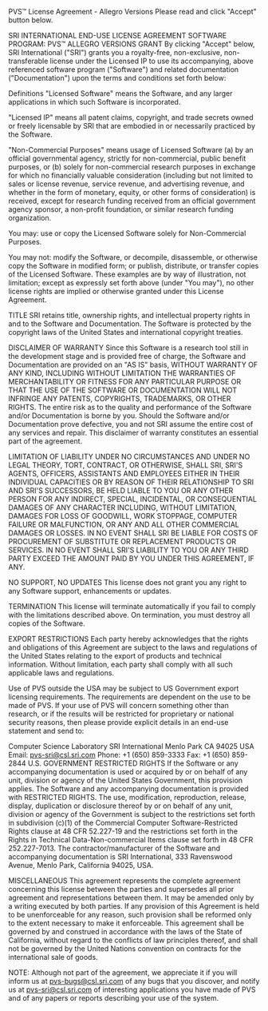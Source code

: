 PVS™ License Agreement - Allegro Versions
Please read and click "Accept" button below.

SRI INTERNATIONAL END-USE LICENSE AGREEMENT SOFTWARE PROGRAM: PVS™ ALLEGRO VERSIONS
GRANT
By clicking "Accept" below, SRI International ("SRI") grants you a royalty-free, non-exclusive, non-transferable license under the Licensed IP to use its accompanying, above referenced software program ("Software") and related documentation ("Documentation") upon the terms and conditions set forth below:

Definitions
"Licensed Software" means the Software, and any larger applications in which such Software is incorporated.

"Licensed IP" means all patent claims, copyright, and trade secrets owned or freely licensable by SRI that are embodied in or necessarily practiced by the Software.

"Non-Commercial Purposes" means usage of Licensed Software (a) by an official governmental agency, strictly for non-commercial, public benefit purposes, or (b) solely for non-commercial research purposes in exchange for which no financially valuable consideration (including but not limited to sales or license revenue, service revenue, and advertising revenue, and whether in the form of monetary, equity, or other forms of consideration) is received, except for research funding received from an official government agency sponsor, a non-profit foundation, or similar research funding organization.

You may: use or copy the Licensed Software solely for Non-Commercial Purposes.

You may not: modify the Software, or decompile, disassemble, or otherwise copy the Software in modified form; or publish, distribute, or transfer copies of the Licensed Software. These examples are by way of illustration, not limitation; except as expressly set forth above (under "You may"), no other license rights are implied or otherwise granted under this License Agreement.

TITLE
SRI retains title, ownership rights, and intellectual property rights in and to the Software and Documentation. The Software is protected by the copyright laws of the United States and international copyright treaties.

DISCLAIMER OF WARRANTY
Since this Software is a research tool still in the development stage and is provided free of charge, the Software and Documentation are provided on an "AS IS" basis, WITHOUT WARRANTY OF ANY KIND, INCLUDING WITHOUT LIMITATION THE WARRANTIES OF MERCHANTABILITY OR FITNESS FOR ANY PARTICULAR PURPOSE OR THAT THE USE OF THE SOFTWARE OR DOCUMENTATION WILL NOT INFRINGE ANY PATENTS, COPYRIGHTS, TRADEMARKS, OR OTHER RIGHTS. The entire risk as to the quality and performance of the Software and/or Documentation is borne by you. Should the Software and/or Documentation prove defective, you and not SRI assume the entire cost of any services and repair. This disclaimer of warranty constitutes an essential part of the agreement.

LIMITATION OF LIABILITY
UNDER NO CIRCUMSTANCES AND UNDER NO LEGAL THEORY, TORT, CONTRACT, OR OTHERWISE, SHALL SRI, SRI'S AGENTS, OFFICERS, ASSISTANTS AND EMPLOYEES EITHER IN THEIR INDIVIDUAL CAPACITIES OR BY REASON OF THEIR RELATIONSHIP TO SRI AND SRI'S SUCCESSORS, BE HELD LIABLE TO YOU OR ANY OTHER PERSON FOR ANY INDIRECT, SPECIAL, INCIDENTAL, OR CONSEQUENTIAL DAMAGES OF ANY CHARACTER INCLUDING, WITHOUT LIMITATION, DAMAGES FOR LOSS OF GOODWILL, WORK STOPPAGE, COMPUTER FAILURE OR MALFUNCTION, OR ANY AND ALL OTHER COMMERCIAL DAMAGES OR LOSSES. IN NO EVENT SHALL SRI BE LIABLE FOR COSTS OF PROCUREMENT OF SUBSTITUTE OR REPLACEMENT PRODUCTS OR SERVICES. IN NO EVENT SHALL SRI'S LIABILITY TO YOU OR ANY THIRD PARTY EXCEED THE AMOUNT PAID BY YOU UNDER THIS AGREEMENT, IF ANY.

NO SUPPORT, NO UPDATES
This license does not grant you any right to any Software support, enhancements or updates.

TERMINATION
This license will terminate automatically if you fail to comply with the limitations described above. On termination, you must destroy all copies of the Software.

EXPORT RESTRICTIONS
Each party hereby acknowledges that the rights and obligations of this Agreement are subject to the laws and regulations of the United States relating to the export of products and technical information. Without limitation, each party shall comply with all such applicable laws and regulations.

Use of PVS outside the USA may be subject to US Government export licensing requirements. The requirements are dependent on the use to be made of PVS. If your use of PVS will concern something other than research, or if the results will be restricted for proprietary or national security reasons, then please provide explicit details in an end-use statement and send to:

Computer Science Laboratory
SRI International
Menlo Park CA 94025 USA
Email: pvs-sri@csl.sri.com
Phone: +1 (650) 859-3333
Fax: +1 (650) 859-2844
U.S. GOVERNMENT RESTRICTED RIGHTS
If the Software or any accompanying documentation is used or acquired by or on behalf of any unit, division or agency of the United States Government, this provision applies. The Software and any accompanying documentation is provided with RESTRICTED RIGHTS. The use, modification, reproduction, release, display, duplication or disclosure thereof by or on behalf of any unit, division or agency of the Government is subject to the restrictions set forth in subdivision (c)(1) of the Commercial Computer Software-Restricted Rights clause at 48 CFR 52.227-19 and the restrictions set forth in the Rights in Technical Data-Non-commercial Items clause set forth in 48 CFR 252.227-7013. The contractor/manufacturer of the Software and accompanying documentation is SRI International, 333 Ravenswood Avenue, Menlo Park, California 94025, USA.

MISCELLANEOUS
This agreement represents the complete agreement concerning this license between the parties and supersedes all prior agreement and representations between them. It may be amended only by a writing executed by both parties. If any provision of this Agreement is held to be unenforceable for any reason, such provision shall be reformed only to the extent necessary to make it enforceable. This agreement shall be governed by and construed in accordance with the laws of the State of California, without regard to the conflicts of law principles thereof, and shall not be governed by the United Nations convention on contracts for the international sale of goods.

NOTE: Although not part of the agreement, we appreciate it if you will inform us at pvs-bugs@csl.sri.com of any bugs that you discover, and notify us at pvs-sri@csl.sri.com of interesting applications you have made of PVS and of any papers or reports describing your use of the system.